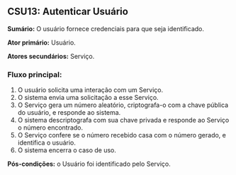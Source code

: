 ## CSU13: Autenticar Usuário

**Sumário:** O usuário fornece credenciais para que seja identificado.

**Ator primário:** Usuário.

**Atores secundários:** Serviço.

### Fluxo principal:
1. O usuário solicita uma interação com um Serviço.
2. O sistema envia uma solicitação a esse Serviço.
3. O Serviço gera um número aleatório, criptografa-o com a chave pública do usuário, e responde ao sistema.
4. O sistema descriptografa com sua chave privada e responde ao Serviço o número encontrado.
5. O Serviço confere se o número recebido casa com o número gerado, e identifica o usuário.
6. O sistema encerra o caso de uso. 

**Pós-condições:** o Usuário foi identificado pelo Serviço.
